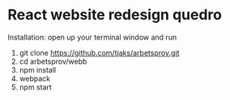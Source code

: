 # React website redesign quedro

Installation: 
open up your terminal window and run

1. git clone https://github.com/tjaks/arbetsprov.git
2. cd arbetsprov/webb
3. npm install
4. webpack
5. npm start
